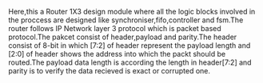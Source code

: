 Here,this a Router 1X3 design module where all the logic blocks involved in the proccess are designed like synchroniser,fifo,controller and fsm.The router follows 
IP Network layer 3 protocol which is packet based protocol.The pakcet consist of header,payload and parity.The header consist of 8-bit in which [7:2] of header 
represent the payload length and [2:0] of header shows the address into which the packt should be routed.The payload data length is according the length in header[7:2] and
parity is to verify the data recieved is exact or corrupted one.
